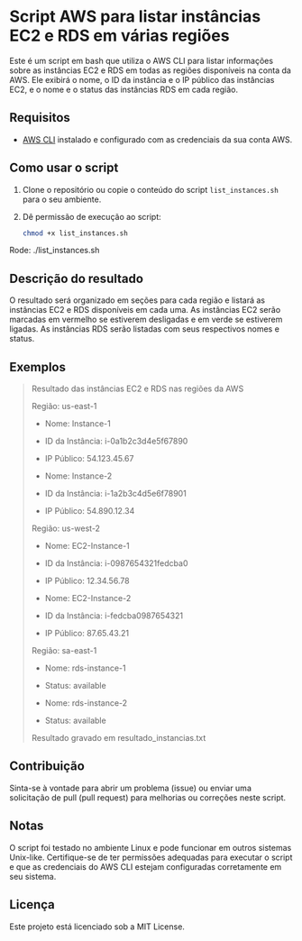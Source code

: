 # Script AWS para listar instâncias EC2 e RDS em várias regiões

Este é um script em bash que utiliza o AWS CLI para listar informações sobre as instâncias EC2 e RDS em todas as regiões disponíveis na conta da AWS. Ele exibirá o nome, o ID da instância e o IP público das instâncias EC2, e o nome e o status das instâncias RDS em cada região.

## Requisitos

- [AWS CLI](https://aws.amazon.com/cli/) instalado e configurado com as credenciais da sua conta AWS.

## Como usar o script

1. Clone o repositório ou copie o conteúdo do script `list_instances.sh` para o seu ambiente.

2. Dê permissão de execução ao script:

   ```bash
   chmod +x list_instances.sh

Rode: ./list_instances.sh

## Descrição do resultado
O resultado será organizado em seções para cada região e listará as instâncias EC2 e RDS disponíveis em cada uma. As instâncias EC2 serão marcadas em vermelho se estiverem desligadas e em verde se estiverem ligadas. As instâncias RDS serão listadas com seus respectivos nomes e status.
## Exemplos

> Resultado das instâncias EC2 e RDS nas regiões da AWS
> 
> Região: us-east-1 
> - Nome: Instance-1 
> - ID da Instância: i-0a1b2c3d4e5f67890 
> - IP Público: 54.123.45.67
> 
> - Nome: Instance-2 
> - ID da Instância: i-1a2b3c4d5e6f78901 
> - IP Público: 54.890.12.34
> 
> Região: us-west-2 
> - Nome: EC2-Instance-1 
> - ID da Instância: i-0987654321fedcba0 
> - IP Público: 12.34.56.78
> 
> - Nome: EC2-Instance-2 
> - ID da Instância: i-fedcba0987654321 
> - IP Público: 87.65.43.21
> 
> Região: sa-east-1 
> - Nome: rds-instance-1 
> - Status: available
> 
> - Nome: rds-instance-2 
> - Status: available
> 
> Resultado gravado em resultado_instancias.txt



## Contribuição
Sinta-se à vontade para abrir um problema (issue) ou enviar uma solicitação de pull (pull request) para melhorias ou correções neste script.

## Notas
O script foi testado no ambiente Linux e pode funcionar em outros sistemas Unix-like.
Certifique-se de ter permissões adequadas para executar o script e que as credenciais do AWS CLI estejam configuradas corretamente em seu sistema.
## Licença
Este projeto está licenciado sob a MIT License.
